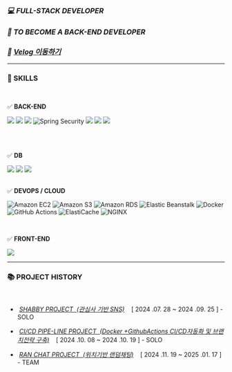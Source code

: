 ### *💻 FULL-STACK DEVELOPER* 



### ***🚀 TO BECOME A BACK-END DEVELOPER***

### ***🚀  <a href="https://velog.io/@agida0413/posts">Velog 이동하기 </a>***

---


### 🔧 SKILLS


<br>

   ✅ **BACK-END** 
    <div>
       <span><img src="https://img.shields.io/badge/java-007396?style=for-the-badge&logo=OpenJDK&logoColor=white"></span>
       <span><img src="https://img.shields.io/badge/Spring-6DB33F?style=for-the-badge&logo=Spring&logoColor=white"></span> 
       <span><img src="https://img.shields.io/badge/springboot-6DB33F?style=for-the-badge&logo=springboot&logoColor=white"></span> 
      ![Spring Security](https://img.shields.io/badge/Spring%20Security-6DB33F?style=for-the-badge&logo=Spring%20Security&logoColor=white)
       <span> <img src="https://img.shields.io/badge/MyBatis-DC382D?style=for-the-badge&logo=mybatis&logoColor=white"></span>
        <span><img src="https://img.shields.io/badge/JWT-black?style=for-the-badge&logo=JSON%20web%20tokens"></span> 
        <span><img src="https://img.shields.io/badge/WEBSOCKET-black?style=for-the-badge&logo=rocket&logoColor=#D33847"></span>
     </div>

<br>






 




<br>


   ✅ **DB**

   <div>  <span><img src="https://img.shields.io/badge/MySQL-4479A1?style=for-the-badge&logo=MySQL&logoColor=white"></span>
       <span>  <img src="https://img.shields.io/badge/oracle-F80000?style=for-the-badge&logo=oracle&logoColor=white"> </span> 
    <span>   <img src="https://img.shields.io/badge/Redis-DC382D?style=for-the-badge&logo=Redis&logoColor=white">  </span> 
  
   </div>



<br>

   
   ✅ **DEVOPS / CLOUD**

   ![Amazon EC2](https://img.shields.io/badge/Amazon%20EC2-FF9900?style=for-the-badge&logo=amazonec2&logoColor=white)
   ![Amazon S3](https://img.shields.io/badge/Amazon%20S3-569A31?style=for-the-badge&logo=amazonS3&logoColor=white)
   ![Amazon RDS](https://img.shields.io/badge/Amazon%20RDS-527FFF?style=for-the-badge&logo=amazonrds&logoColor=white)
   ![Elastic Beanstalk](https://img.shields.io/badge/Elastic%20Beanstalk-4B8BBE?style=for-the-badge&logo=amazonaws&logoColor=white)
   ![Docker](https://img.shields.io/badge/Docker-2496ED?style=for-the-badge&logo=docker&logoColor=white)
   ![GitHub Actions](https://img.shields.io/badge/GitHub%20Actions-2088FF?style=for-the-badge&logo=githubactions&logoColor=white)
   ![ElastiCache](https://img.shields.io/badge/ElastiCache-blue?style=for-the-badge&logo=amazonaws&logoColor=white)
   ![NGINX](https://img.shields.io/badge/nginx-009639?style=for-the-badge&logo=nginx&logoColor=white)




<br>

   ✅ **FRONT-END**

   <div>  <span><img src="https://img.shields.io/badge/vuejs-%2335495e.svg?style=for-the-badge&logo=vuedotjs&logoColor=%234FC08D"></span>  
 
 </div>   


   ---


   
### 📚 PROJECT HISTORY 



<br>


-  &nbsp;*<a href="https://github.com/agida0413/ShabbyProject">SHABBY PROJECT &nbsp;(관심사 기반 SNS)</a>*  &nbsp;&nbsp;  [ 2024 .07. 28 ~ 2024 .09. 25 ] - SOLO
  
-  &nbsp;*<a href="https://github.com/agida0413/CI-CD-Pipeline-Project">CI/CD PIPE-LINE PROJECT &nbsp;(Docker +GithubActions CI/CD자동화 및 브랜치전략 구축)</a>*  &nbsp;&nbsp;  [ 2024 .10. 08 ~ 2024 .10. 19 ] - SOLO

-  &nbsp;*<a href="https://github.com/agida0413/Rand_Chat_Project">RAN CHAT PROJECT &nbsp;(위치기반 랜덤채팅)</a>*  &nbsp;&nbsp;  [ 2024 .11. 19 ~ 2025 .01. 17 ] - TEAM






<br>




